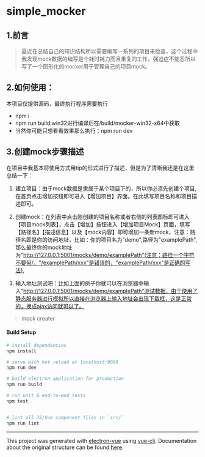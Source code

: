# simple_mocker
## 1.前言 
>最近在总结自己的知识结构所以需要编写一系列的项目来检查，这个过程中我发现mock数据的编写是个耗时耗力而且重复的工作，强迫症不能忍所以写了一个图形化的mocker用于管理自己的项目mock。

## 2.如何使用：
本项目仅提供源码，最终执行程序需要执行
- npm i
- npm run build:win32进行编译后在/build/mocker-win32-x64中获取
- 当然你可能只想看看效果那么执行：npm run dev

## 3.创建mock步骤描述
在项目中我基本将使用方式用tip的形式进行了描述，但是为了清晰我还是在这里总结一下：
1. 建立项目：由于mock数据是隶属于某个项目下的，所以你必须先创建个项目,在首页点击增加按钮即可进入【增加项目】界面。在此填写项目名称和项目描述即可。

2. 创建mock：在列表中点击刚创建的项目名称或者右侧的列表图标即可进入【项目mock列表】，点击【增加】按钮进入【增加项目Mock】页面，填写【路径名】【描述信息】以及【mock内容】即可增加一条新mock，注意：路径名即是你的访问地址，比如：你的项目名为"demo",路径为"examplePath",那么最终你的mock地址为"http://127.0.0.1:5001/mocks/demo/examplePath"(注意：路径一个字符不要带/，"/examplePath/xxx"是错误的，"examplePath/xxx"是正确的写法),

3. 输入地址测试吧：比如上面的例子你就可以在浏览器中输入"http://127.0.0.1:5001/mocks/demo/examplePath"测试数据，由于使用了静态服务器进行模拟所以直接在浏览器上输入地址会出现下载框，这是正常的，换成ajax访问就可以了。

> mock creater

#### Build Setup

``` bash
# install dependencies
npm install

# serve with hot reload at localhost:9080
npm run dev

# build electron application for production
npm run build

# run unit & end-to-end tests
npm test


# lint all JS/Vue component files in `src/`
npm run lint

```

---

This project was generated with [electron-vue](https://github.com/SimulatedGREG/electron-vue) using [vue-cli](https://github.com/vuejs/vue-cli). Documentation about the original structure can be found [here](https://simulatedgreg.gitbooks.io/electron-vue/content/index.html).
